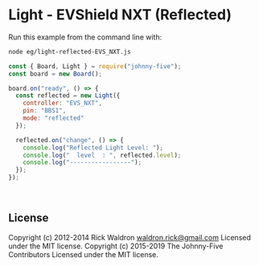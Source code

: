 <!--remove-start-->

# Light - EVShield NXT (Reflected)

<!--remove-end-->








Run this example from the command line with:
```bash
node eg/light-reflected-EVS_NXT.js
```


```javascript
const { Board, Light } = require("johnny-five");
const board = new Board();

board.on("ready", () => {
  const reflected = new Light({
    controller: "EVS_NXT",
    pin: "BBS1",
    mode: "reflected"
  });

  reflected.on("change", () => {
    console.log("Reflected Light Level: ");
    console.log("  level  : ", reflected.level);
    console.log("-----------------");
  });
});

```








&nbsp;

<!--remove-start-->

## License
Copyright (c) 2012-2014 Rick Waldron <waldron.rick@gmail.com>
Licensed under the MIT license.
Copyright (c) 2015-2019 The Johnny-Five Contributors
Licensed under the MIT license.

<!--remove-end-->
